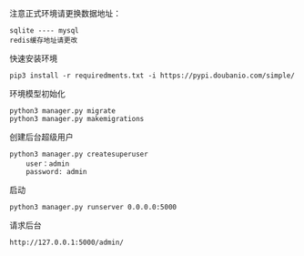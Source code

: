 注意正式环境请更换数据地址：

    sqlite ---- mysql
    redis缓存地址请更改

快速安装环境

    pip3 install -r requiredments.txt -i https://pypi.doubanio.com/simple/  
 
环境模型初始化

    python3 manager.py migrate
    python3 manager.py makemigrations
    
创建后台超级用户

    python3 manager.py createsuperuser
        user：admin
        password: admin
启动

    python3 manager.py runserver 0.0.0.0:5000

请求后台

    http://127.0.0.1:5000/admin/